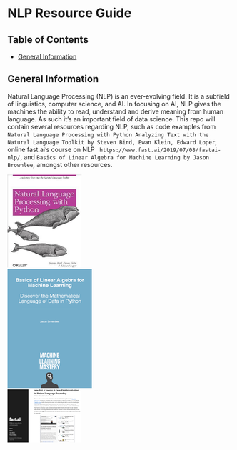 # NLP Resource Guide

## Table of Contents

* [General Information](#general-information)

## General Information

Natural Language Processing (NLP) is an ever-evolving field.  It is a subfield of linguistics, computer science, and AI. In focusing on AI, NLP gives the machines the ability to read, understand and derive meaning from human language.  As such it’s an important field of data science.  This repo will contain several resources regarding NLP, such as code examples from `Natural Language Processing with Python Analyzing Text with the Natural Language Toolkit by Steven Bird, Ewan Klein, Edward Loper`, online fast.ai’s course on NLP ` https://www.fast.ai/2019/07/08/fastai-nlp/`, and `Basics of Linear Algebra for Machine Learning by Jason Brownlee`, amongst other resources.   
<div class="row">
    <div class="col-md-3 profile-pic text-center">
        <img src="images/nlppython.jpg" alt="book cover" style="width:33%">
    </div>
    <div class="col-md-3 profile-pic text-center">
        <img src="images/blaml.png" alt="book cover" style="width:33">
    </div>
    <div class="col-md-3 profile-pic text-center">
        <img src="images/fastai.png" alt="website screenshot" style="width:33%">
    </div>
</div>